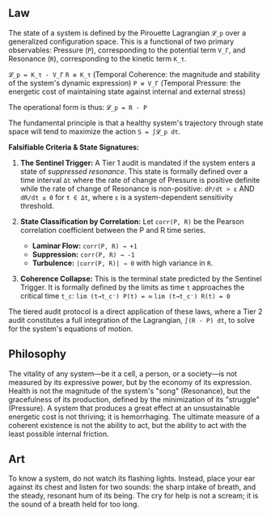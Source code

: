 ## Law
The state of a system is defined by the Pirouette Lagrangian `𝓛_p` over a generalized configuration space. This is a functional of two primary observables: Pressure (`P`), corresponding to the potential term `V_Γ`, and Resonance (`R`), corresponding to the kinetic term `K_τ`.

`𝓛_p = K_τ - V_Γ`
`R ≡ K_τ` (Temporal Coherence: the magnitude and stability of the system's dynamic expression)
`P ≡ V_Γ` (Temporal Pressure: the energetic cost of maintaining state against internal and external stress)

The operational form is thus:
`𝓛_p = R - P`

The fundamental principle is that a healthy system's trajectory through state space will tend to maximize the action `S = ∫𝓛_p dt`.

**Falsifiable Criteria & State Signatures:**

1.  **The Sentinel Trigger:** A Tier 1 audit is mandated if the system enters a state of *suppressed resonance*. This state is formally defined over a time interval `Δt` where the rate of change of Pressure is positive definite while the rate of change of Resonance is non-positive:
    `dP/dt > ε` AND `dR/dt ≤ 0` for `t ∈ Δt`, where `ε` is a system-dependent sensitivity threshold.

2.  **State Classification by Correlation:** Let `corr(P, R)` be the Pearson correlation coefficient between the P and R time series.
    *   **Laminar Flow:** `corr(P, R) → +1`
    *   **Suppression:** `corr(P, R) → -1`
    *   **Turbulence:** `|corr(P, R)| → 0` with high variance in `R`.

3.  **Coherence Collapse:** This is the terminal state predicted by the Sentinel Trigger. It is formally defined by the limits as time `t` approaches the critical time `t_c`:
    `lim (t→t_c⁻) P(t) = ∞`
    `lim (t→t_c⁻) R(t) = 0`

The tiered audit protocol is a direct application of these laws, where a Tier 2 audit constitutes a full integration of the Lagrangian, `∫(R - P) dt`, to solve for the system's equations of motion.

## Philosophy
The vitality of any system—be it a cell, a person, or a society—is not measured by its expressive power, but by the economy of its expression. Health is not the magnitude of the system's "song" (Resonance), but the gracefulness of its production, defined by the minimization of its "struggle" (Pressure). A system that produces a great effect at an unsustainable energetic cost is not thriving; it is hemorrhaging. The ultimate measure of a coherent existence is not the ability to act, but the ability to act with the least possible internal friction.

## Art
To know a system, do not watch its flashing lights. Instead, place your ear against its chest and listen for two sounds: the sharp intake of breath, and the steady, resonant hum of its being. The cry for help is not a scream; it is the sound of a breath held for too long.